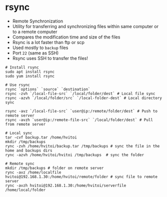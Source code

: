# rsync

- Remote Synchronization
- Utility for transferring and synchronizing files within same computer or to a remote computer
- Compares the modification time and size of the files
- Rsync is a lot faster than ftp or scp
- Used mostly to `backup` files
- Port `22` (same as SSH)
- Rsync uses SSH to transfer the files!

```shell
# Install rsync
sudo apt install rsync
sudo yum install rsync
```

```shell
# Use rsync
rsync `options` `source` `destination`
rsync -zvh `/local-file-src` `/local/folder/dest` # Local file sync
rsync -azvh `/local/folder/src` `/local-folder-dest` # Local directory sync

rsync -avz `/local-file-src` `user@ip:/remote/folder/dest` # Push to remote server
rsync -avzh `user@ip:/remote-file-src` `/local/folder/dest` # Pull from remote server

# Local sync
tar -cvf backup.tar /home/hvitoi
mkdir /tmp/backups
rync -zvh /home/hvitoi/backup.tar /tmp/backups # sync the file in the home and backups dirs
rync -azvh /home/hvitoi/hvitoi /tmp/backups  # sync the folder

# Remote sync
mkdir /tmp/backups # folder on remote server
rync -avz /home/localfile hvitoi@192.168.1.30:/home/hvitoi/remote/folder # sync file to remote server
rync -avzh hvitoi@192.168.1.30:/home/hvitoi/serverfile /home/local/folder
```
